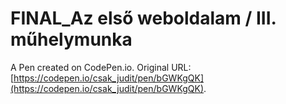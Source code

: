 # FINAL_Az első weboldalam / III. műhelymunka

A Pen created on CodePen.io. Original URL: [https://codepen.io/csak_judit/pen/bGWKgQK](https://codepen.io/csak_judit/pen/bGWKgQK).


